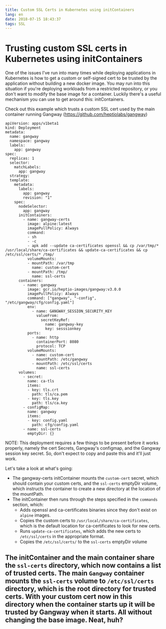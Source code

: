 ```yaml
---
title: Custom SSL Certs in Kubernetes using initContainers
lang: en
date: 2018-07-15 18:43:37
tags: SSL
---
```

# Trusting custom SSL certs in Kubernetes using initContainers

One of the issues I've run into many times while deploying applications in Kubernetes is how to get a custom or self-signed cert to be trusted by the application without building a new docker image. You may run into this situation if you're deploying workloads from a restricted repository, or you don't want to modify the base image for a container. Luckily there's a useful mechanism you can use to get around this: initContainers.

Check out this example which trusts a custom SSL cert used by the main container running Gangway (https://github.com/heptiolabs/gangway)

```
apiVersion: apps/v1beta1
kind: Deployment
metadata:
  name: gangway
  namespace: gangway
  labels:
    app: gangway
spec:
  replicas: 1
  selector:
    matchLabels:
      app: gangway
  strategy:
  template:
    metadata:
      labels:
        app: gangway
        revision: "1"
    spec:
      nodeSelector:
        app: gangway
      initContainers:
        - name: gangway-certs
          image: alpine:latest
          imagePullPolicy: Always
          command:
          - sh
          - -c
          - apk add --update ca-certificates openssl && cp /var/tmp/* /usr/local/share/ca-certificates && update-ca-certificates && cp /etc/ssl/certs/* /tmp/
          volumeMounts:
          - mountPath: /var/tmp
            name: custom-cert
          - mountPath: /tmp/
            name: ssl-certs
      containers:
        - name: gangway
          image: gcr.io/heptio-images/gangway:v3.0.0
          imagePullPolicy: Always
          command: ["gangway", "-config", "/etc/gangway/cfg/config.yaml"]
          env:
            - name: GANGWAY_SESSION_SECURITY_KEY
              valueFrom:
                secretKeyRef:
                  name: gangway-key
                  key: sesssionkey
          ports:
            - name: http
              containerPort: 8080
              protocol: TCP
          volumeMounts:
            - name: custom-cert
              mountPath: /etc/gangway
            - mountPath: /etc/ssl/certs
              name: ssl-certs
      volumes:
        - secret:
          name: ca-tls
          items:
          - key: tls.crt
            path: tls/ca.pem
          - key: tls.key
            path: tls/ca.key
        - configMap:
          name: gangway
          items:
          - key: config.yaml
            path: cfg/config.yaml
        - name: ssl-certs
          emptyDir: {}
```
NOTE: This deployment requires a few things to be present before it works properly, namely the cert Secrets, Gangway's configmap, and the Gangway session key secret. So, don't expect to copy and paste this and it'll just work.

Let's take a look at what's going:

* The gangway-certs initContainer mounts the `custom-cert` secret, which should contain your custom certs, and the `ssl-certs` emptyDir volume, which instructs the container to create a new directory at the location of the mountPath.
* The initContainer then runs through the steps specified in the `commands` section, which:
  * Adds openssl and ca-certificates binaries since they don't exist on `alpine` images.
  * Copies the custom certs to `/usr/local/share/ca-certificates`, which is the default location for ca-certificates to look for new certs.
  * Runs `update-ca-certificates`, which adds the new certs to `/etc/ssl/certs` in the appropriate format.
  * Copies the `/etc/ssl/certs/` to the `ssl-certs` emptyDir volume

The initContainer and the main container share the `ssl-certs` directory, which now contains a list of trusted certs. The main `Gangway` container mounts the `ssl-certs` volume to `/etc/ssl/certs` directory, which is the root directory for trusted certs. With your custom cert now in this directory when the container starts up it will be trusted by Gangway when it starts. All without changing the base image. Neat, huh?
---
